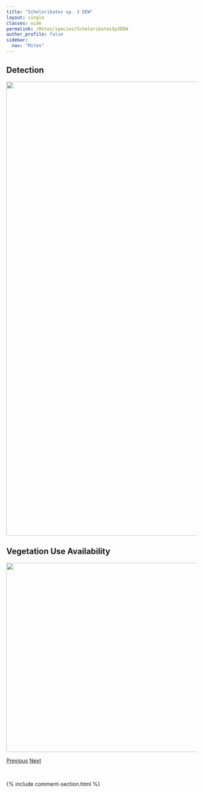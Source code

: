```yaml
---
title: "Scheloribates sp. 3 DEW"
layout: single
classes: wide
permalink: /Mites/species/ScheloribatesSp3DEW
author_profile: false
sidebar:
  nav: "Mites"
---
```


<h2>Detection</h2>

<a href="https://drive.google.com/uc?export=view&id=1gge1uAcgcJ-JjAcg_Jrmb1p-3apboxnQ">
<img src="https://drive.google.com/uc?export=view&id=1gge1uAcgcJ-JjAcg_Jrmb1p-3apboxnQ" height = "1200" width = "800">
</a>


<h2>Vegetation Use Availability</h2>

<a href="https://drive.google.com/uc?export=view&id=1F1aFnSv8s8d614CKgXP-oFkfGtoJxAv3">
<img src="https://drive.google.com/uc?export=view&id=1F1aFnSv8s8d614CKgXP-oFkfGtoJxAv3" height = "500" width = "1000">
</a>


<a href="/DevelopmentWebsite/Mites/species/ScheloribatesPallidulus" class="pagination--pager" title="Scheloribates pallidulus">Previous</a> <a href="/DevelopmentWebsite/Mites/species/ScheloribatesSp4LML" class="pagination--pager" title="Scheloribates sp. 4 LML">Next</a>

<p>&nbsp;</p>

{% include comment-section.html %}
